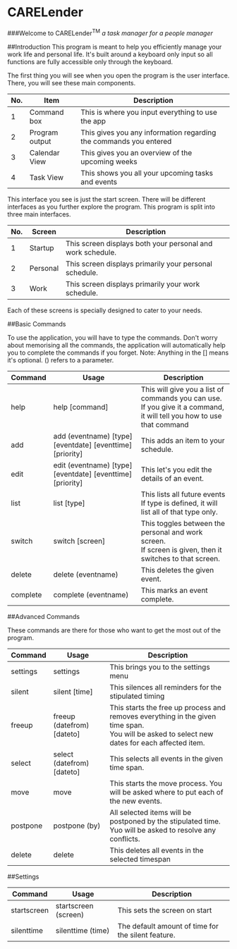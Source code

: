 # CARELender

###Welcome to CARELender<sup>TM</sup>
*a task manager for a people manager*

##Introduction
This program is meant to help you efficiently manage your work life and personal life. It's built around a keyboard only input so all functions are fully accessible only through the keyboard. 

The first thing you will see when you open the program is the user interface. There, you will see these main components.

 No. | Item | Description
---  | --- | ---
 1   | Command box    | This is where you input everything to use the app                 
 2   | Program output | This gives you any information regarding the commands you entered 
 3   | Calendar View  | This gives you an overview of the upcoming weeks                  
 4   | Task View      | This shows you all your upcoming tasks and events 
 
This interface you see is just the start screen. There will be different interfaces as you further explore the program.
This program is split into three main interfaces. 

 No. | Screen | Description
---  | --- | ---
 1   | Startup   | This screen displays both your personal and work schedule.         
 2   | Personal | This screen displays primarily your personal schedule.
 3   | Work  | This screen displays primarily your work schedule.         
 
 Each of these screens is specially designed to cater to your needs.

##Basic Commands

To use the application, you will have to type the commands. Don't worry about memorising all the commands, the application will automatically help you to complete the commands if you forget.
Note: Anything in the [] means it's optional. () refers to a parameter.

Command | Usage | Description
---  | --- | ---
 help   | help [command] | This will give you a list of commands you can use.<br/>If you give it a command, it will tell you how to use that command
 add  | add (eventname) [type] [eventdate] [eventtime] [priority]  |  This adds an item to your schedule.    
 edit | edit (eventname) [type] [eventdate] [eventtime] [priority] | This let's you edit the details of an event.
 list  | list [type]  | This lists all future events <br/> If type is defined, it will list all of that type only.  
 switch   | switch [screen] | This toggles between the personal and work screen.</br>If screen is given, then it switches to that screen.
 delete | delete (eventname) | This deletes the given event.
 complete | complete (eventname) | This marks an event complete.
 
##Advanced Commands

These commands are there for those who want to get the most out of the program.

Command | Usage | Description
---  | --- | ---
settings   | settings | This brings you to the settings menu
silent   | silent [time] | This silences all reminders for the stipulated timing
freeup   | freeup (datefrom) [dateto] | This starts the free up process and removes everything in the given time span.<br/>You will be asked to select new dates for each affected item.
select   | select (datefrom) [dateto] | This selects all events in the given time span.
move     | move | This starts the move process. You will be asked where to put each of the new events.
postpone | postpone (by) | All selected items will be postponed by the stipulated time. Yuo will be asked to resolve any conflicts.
delete   | delete | This deletes all events in the selected timespan

##Settings

Command | Usage | Description
---  | --- | ---
startscreen   | startscreen (screen) | This sets the screen on start
silenttime   | silenttime (time) | The default amount of time for the silent feature.

